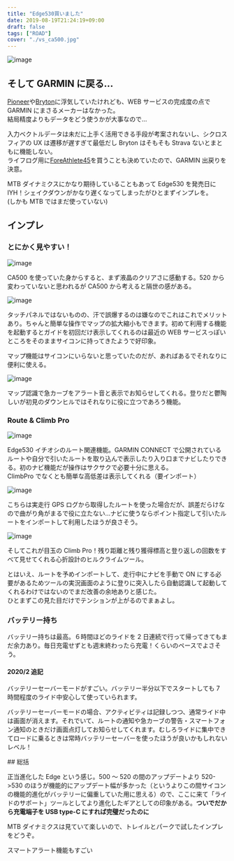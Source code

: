 ```yaml
---
title: "Edge530買いました"
date: 2019-08-19T21:24:19+09:00
draft: false
tags: ["ROAD"]
cover: "./vs_ca500.jpg"
---
```


![image](./vs_ca500.jpg)

## そして GARMIN に戻る...

[Pioneer](https://amzn.to/2Z1Co5i)や[Bryton](https://amzn.to/2YZczDe)に浮気していたけれども、WEB サービスの完成度の点で GARMIN にまさるメーカーはなかった。  
結局精度よりもデータをどう使うかが大事なので…

入力ベクトルデータは未だに上手く活用できる手段が考案されないし、シクロスフィアの UX は遷移が遅すぎて最低だし Bryton はそもそも Strava ないとまともに機能しない。  
ライフログ用に[ForeAthlete45](https://amzn.to/33GjkIG)を買うことも決めていたので、GARMIN 出戻りを決意。

MTB ダイナミクスにかなり期待していることもあって Edge530 を発売日に IYH！シェイクダウンがかなり遅くなってしまったがひとまずインプレを。  
(しかも MTB ではまだ使っていない)

<LinkBox url="https://www.probikekit.jp/bicycle-computers-gps-hrm/garmin-edge-530-gps-cycling-computer-performance-bundle/12662078.html" />

## インプレ

### とにかく見やすい！

![image](./basicview.jpg)

CA500 を使っていた身からすると、まず液晶のクリアさに感動する。520 から変わっていないと思われるが CA500 から考えると隔世の感がある。

![image](./pan.jpg)

タッチパネルではないものの、汗で誤爆するのは嫌なのでこれはこれでメリットあり。ちゃんと簡単な操作でマップの拡大縮小もできます。初めて利用する機能を起動するとガイドを初回だけ表示してくれるのは最近の WEB サービスっぽいところをそのままサイコンに持ってきたようで好印象。

マップ機能はサイコンにいらないと思っていたのだが、あればあるでそれなりに便利に使える。

![image](./sharp.jpg)

マップ認識で急カーブをアラート音と表示でお知らせしてくれる。登りだと鬱陶しいが初見のダウンヒルではそれなりに役に立つであろう機能。

### Route & Climb Pro

![image](./routeguide.jpg)

Edge530 イチオシのルート関連機能。GARMIN CONNECT で公開されているルートや自分で引いたルートを取り込んで表示したり入り口までナビしたりできる。初のナビ機能だが操作はサクサクで必要十分に思える。  
ClimbPro でなくとも簡単な高低差は表示してくれる（要インポート）

![image](./confuseroute.jpg)

こちらは実走行 GPS ログから取得したルートを使った場合だが、誤差だらけなので曲がり角がまるで役に立たない…ナビに使うならポイント指定して引いたルートをインポートして利用したほうが良さそう。

![image](./climbpro.jpg)

そしてこれが目玉の Climb Pro！残り距離と残り獲得標高と登り返しの回数をすべて見せてくれる心折設計のヒルクライムツール。

とはいえ、ルートを予めインポートして、走行中にナビを手動で ON にする必要があるためツールの実況画面のように登りに突入したら自動認識して起動してくれるわけではないのでまだ改善の余地ありと感じた。  
ひとまずこの見た目だけでテンションが上がるのでまぁよし。

### バッテリー持ち

バッテリー持ちは最高。６時間ほどのライドを 2 日連続で行って帰ってきてもまだ余力あり。毎日充電せずとも週末終わったら充電！くらいのペースでよさそう。

#### 2020/2 追記

バッテリーセーバーモードがすごい。バッテリー半分以下でスタートしても 7 時間程度のライド中安心して使っていられます。

バッテリーセーバーモードの場合、アクティビティは記録しつつ、通常ライド中は画面が消えます。それでいて、ルートの通知や急カーブの警告・スマートフォン通知のときだけ画面点灯してお知らせしてくれます。むしろライドに集中できてロードに乗るときは常時バッテリーセーバーを使ったほうが良いかもしれないレベル！

<LinkBox url="https://www.amazon.co.jp/dp/B08DD3LRH3/" isAmazonLink />
## 総括

正当進化した Edge という感じ。500 ～ 520 の間のアップデートより 520->530 のほうが機能的にアップデート幅が多かった（というよりこの間サイコンの機能的進化がバッテリーに偏重していた用に思える）ので、ここに来て「ライドのサポート」ツールとしてより進化したギアとしての印象がある。**ついでだから充電端子を USB type-C にすれば完璧だったのに**

MTB ダイナミクスは見ていて楽しいので、トレイルとパークで試したインプレをどうぞ。

<LinkBox url="https://blog.gensobunya.net/post/2019/11/edge530_mtbd/" />

スマートアラート機能もすごい

<LinkBox url="https://blog.gensobunya.net/post/2021/08/edge_smart_alart" />
